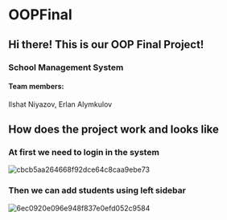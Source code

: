 # OOPFinal
<h2>Hi there! This is our OOP Final Project!</h2>
<h3>School Management System</h3>
<h4>Team members:</h4>
Ilshat Niyazov, Erlan Alymkulov
<h2>How does the project work and looks like</h2>
<h3>At first we need to login in the system</h3>

![cbcb5aa264668f92dce64c8caa9ebe73](https://user-images.githubusercontent.com/39675003/101989152-b142c180-3cc8-11eb-9198-5e3475c0dfee.png)

<h3>Then we can add students using left sidebar</h3>

![6ec0920e096e948f837e0efd052c9584](https://user-images.githubusercontent.com/39675003/101989200-fb2ba780-3cc8-11eb-81f8-01489c6cd8a1.png)
